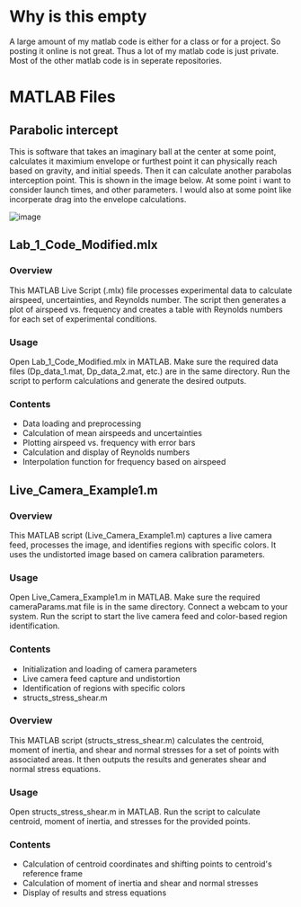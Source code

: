 # Why is this empty #
A large amount of my matlab code is either for a class or for a project. So posting it online is not great. Thus a lot of my matlab code is just private. Most of the other matlab code is in seperate repositories. 

# MATLAB Files #


## Parabolic intercept ##
This is software that takes an imaginary ball at the center at some point, calculates it maximium envelope or furthest point it can physically reach based on gravity, and initial speeds.
Then it can calculate another parabolas interception point. This is shown in the image below. At some point i want to consider launch times, and other parameters. I would also at some point like
incorperate drag into the envelope calculations.

![image](https://github.com/KalebNails/Matlab_Balistics_Interception/assets/102830532/262079f7-5b27-4077-aa93-40cce7fc3f0f)



 ## Lab_1_Code_Modified.mlx ##
 ### Overview ###
This MATLAB Live Script (.mlx) file processes experimental data to calculate airspeed, uncertainties, and Reynolds number. The script then generates a plot of airspeed vs. frequency and creates a table with Reynolds numbers for each set of experimental conditions.

### Usage ###
Open Lab_1_Code_Modified.mlx in MATLAB.
Make sure the required data files (Dp_data_1.mat, Dp_data_2.mat, etc.) are in the same directory.
Run the script to perform calculations and generate the desired outputs.

### Contents ####
* Data loading and preprocessing
* Calculation of mean airspeeds and uncertainties
* Plotting airspeed vs. frequency with error bars
* Calculation and display of Reynolds numbers
* Interpolation function for frequency based on airspeed

## Live_Camera_Example1.m ##
### Overview ### 
This MATLAB script (Live_Camera_Example1.m) captures a live camera feed, processes the image, and identifies regions with specific colors. It uses the undistorted image based on camera calibration parameters.

### Usage ###
Open Live_Camera_Example1.m in MATLAB.
Make sure the required cameraParams.mat file is in the same directory.
Connect a webcam to your system.
Run the script to start the live camera feed and color-based region identification.

### Contents ####
* Initialization and loading of camera parameters
* Live camera feed capture and undistortion
* Identification of regions with specific colors
* structs_stress_shear.m

### Overview ### 
This MATLAB script (structs_stress_shear.m) calculates the centroid, moment of inertia, and shear and normal stresses for a set of points with associated areas. It then outputs the results and generates shear and normal stress equations.

### Usage ###
Open structs_stress_shear.m in MATLAB.
Run the script to calculate centroid, moment of inertia, and stresses for the provided points.

### Contents ####
* Calculation of centroid coordinates and shifting points to centroid's reference frame
* Calculation of moment of inertia and shear and normal stresses
* Display of results and stress equations
